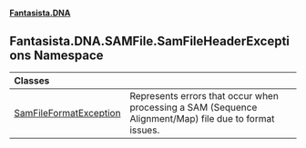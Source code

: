 #### [Fantasista.DNA](index.md 'index')

## Fantasista.DNA.SAMFile.SamFileHeaderExceptions Namespace

| Classes | |
| :--- | :--- |
| [SamFileFormatException](Fantasista.DNA.SAMFile.SamFileHeaderExceptions.SamFileFormatException.md 'Fantasista.DNA.SAMFile.SamFileHeaderExceptions.SamFileFormatException') | Represents errors that occur when processing a SAM (Sequence Alignment/Map) file due to format issues. |
